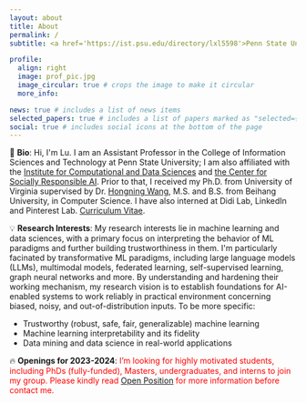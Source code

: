 ```yaml
---
layout: about
title: About
permalink: /
subtitle: <a href='https://ist.psu.edu/directory/lxl5598'>Penn State University</a>

profile:
  align: right
  image: prof_pic.jpg
  image_circular: true # crops the image to make it circular
  more_info: 

news: true # includes a list of news items
selected_papers: true # includes a list of papers marked as "selected={true}"
social: true # includes social icons at the bottom of the page
---
```


:wave: **Bio**: Hi, I'm Lu. I am an Assistant Professor in the College of Information Sciences and Technology at Penn State University; I am also affiliated with the [Institute for Computational and Data Sciences](https://www.icds.psu.edu/) and [the Center for Socially Responsible AI](https://ai.psu.edu/). Prior to that, I received my Ph.D. from University of Virginia supervised by Dr. [Hongning Wang](https://www.cs.virginia.edu/~hw5x/), M.S. and B.S. from Beihang University, in Computer Science. I have also interned at Didi Lab, LinkedIn and Pinterest Lab. [Curriculum Vitae](/assets/pdf/Lu_cv.pdf).

:bulb: **Research Interests**: My research interests lie in machine learning and data sciences, with a primary focus on interpreting the behavior of ML paradigms and further building trustworthiness in them. I'm particularly facinated by transformative ML paradigms, including large language models (LLMs), multimodal models, federated learning, self-supervised learning, graph neural networks and more. By understanding and hardening their working mechanism, my research vision is to establish foundations for AI-enabled systems to work reliably in practical environment concerning biased, noisy, and out-of-distribution inputs. To be more specific:
* Trustworthy (robust, safe, fair, generalizable) machine learning
* Machine learning interpretability and its fidelity
* Data mining and data science in real-world applications

:fire: **Openings for 2023-2024**: <span style="color:red"> I’m looking for highly motivated students, including PhDs (fully-funded), Masters, undergraduates, and interns to join my group. Please kindly read [Open Position](/_pages/position.md) for more information before contact me. </span>
